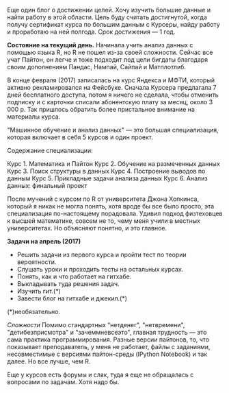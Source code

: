 Еще один блог о достижении целей. Хочу изучить большие данные и найти работу в этой области. Цель буду считать достигнутой, когда получу сертификат курса по большим данным с Курсеры, найду работу и проработаю на ней полгода.  Срок достижения — 1 год. 

**Состояние на текущий день.** 
Начинала учить анализ данных с помощью языка R, но R не пошел из-за своей сложности. Сейчас все учат Пайтон, он легче и тоже подходит под цели бигдаты благодаря своим дополнениям Пандас, Нампай, Сайпай и Матплотлиб.

В конце февраля (2017) записалась на курс Яндекса и МФТИ, который активно рекламировался на Фейсбуке. Сначала Курсера предлагала 7 дней бесплатного доступа, потом я ничего не сделала, чтобы отменить подписку и с карточки списали абонентскую плату за месяц, около 3 000 р. Так пришлось обратить более пристальное внимание на материалы курса. 

"Машинное обучение и анализ данных" — это большая специализация, которая включает в себя 5 курсов и один проект. 

Содержание специализации:

Курс 1. Математика и Пайтон
Курс 2. Обучение на размеченных данных
Курс 3. Поиск структуры в данных 
Курс 4. Построение выводов по данным
Курс 5. Прикладные задачи анализа данных
Курс 6. Анализ данных: финальный проект


После мучений с курсом по R от университета Джона Хопкинса, который я никак не могла понять, хотя вроде бы все было просто, эта специализация по-настоящему порадовала. Удивил подход физтеховцев к высшей математике, совсем не то, чему меня учили в местных университетах. Но объясняют понятно, и это главное. 

**Задачи на апрель (2017)**
* Решить задачи из первого курса и пройти тест по теории вероятности.
* Слушать уроки и проходить тесты на остальных курсах.
* Понять, как  и что работает на гитхабе.
* Выкладывать туда решения задач.
* Изучить гит.(*)
* Завести блог на гитхабе и джекил.(*)

(*)необязательно.

*Сложности*
Помимо стандартных "нетденег", "нетвремени", "детибезприсмотра" и "зачеммневсеэто", главная трудность — это сама практика программирования. Разные версии пайтонов, то, что показывает преподаватель, у меня не работает, файлы с заданиями, несовместимые с версиями пайтон-среды (IPython Notebook) и так далее. Но все лучше, чем R. 

Еще у курсов есть форумы и слак, туда я еще не обращалась с вопросами по задачам. Хотя надо бы. 
